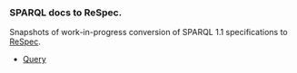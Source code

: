 ### SPARQL docs to ReSpec.

Snapshots of work-in-progress conversion of SPARQL 1.1 specifications to
[ReSpec](https://respec.org/).

* [Query](query/doc.html)

